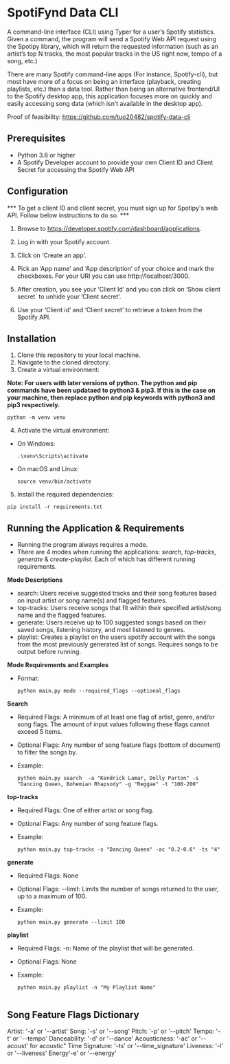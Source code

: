 # SpotiFynd Data CLI
A command-line interface (CLI) using Typer for a user’s Spotify statistics. Given a command, the program will send a Spotify Web API request using the Spotipy library, which will return the requested information (such as an artist’s top N tracks, the most popular tracks in the US right now, tempo of a song, etc.)

There are many Spotify command-line apps (For instance, Spotify-cli), but most have more of a focus on being an interface (playback, creating playlists, etc.) than a data tool. Rather than being an alternative frontend/UI to the Spotify desktop app, this application focuses more on quickly and easily accessing song data (which isn’t available in the desktop app).

Proof of feasibility: https://github.com/tuo20482/spotify-data-cli

## Prerequisites
- Python 3.8 or higher
- A Spotify Developer account to provide your own Client ID and Client Secret for accessing the Spotify Web API

## Configuration

*** To get a client ID and client secret, you must sign up for Spotipy's web API. Follow below instructions to do so. ***
1. Browse to https://developer.spotify.com/dashboard/applications.

2. Log in with your Spotify account.

3. Click on ‘Create an app’.

4. Pick an ‘App name’ and ‘App description’ of your choice and mark the checkboxes. For your URI you can use http://localhost/3000.

5. After creation, you see your ‘Client Id’ and you can click on ‘Show client secret` to unhide your ’Client secret’.

6. Use your ‘Client id’ and ‘Client secret’ to retrieve a token from the Spotify API.

## Installation
1. Clone this repository to your local machine.
2. Navigate to the cloned directory.
3. Create a virtual environment:

**Note: For users with later versions of python. The python and pip commands have been updataed to python3 & pip3.
If this is the case on your machine, then replace python and pip keywords with python3 and pip3 respectively.**
```
python -m venv venv
```
4. Activate the virtual environment:
- On Windows:
  ```
  .\venv\Scripts\activate
  ```
- On macOS and Linux:
  ```
  source venv/bin/activate
  ```
5. Install the required dependencies:
```
pip install -r requirements.txt
```

## Running the Application & Requirements
- Running the program always requires a mode.
- There are 4 modes when running the applications: _search_, _top-tracks_, _generate_ & _create-playlist_. Each of which has different running requirements.

**Mode Descriptions**
- search: Users receive suggested tracks and their song features based on input artist or song name(s) and flagged features.
- top-tracks: Users receive songs that fit within their specified artist/song name and the flagged features.
- generate: Users receive up to 100 suggested songs based on their saved songs, listening history, and most listened to genres.
- playlist: Creates a playlist on the users spotify account with the songs from the most previously generated list of songs. Requires songs to be output before running.

**Mode Requirements and Examples**

- Format:
  ```
  python main.py mode --required_flags --optional_flags
  ```

**Search**
- Required Flags: A minimum of at least one flag of artist, genre, and/or song flags. The amount of input values following these flags cannot exceed 5 items.
- Optional Flags: Any number of song feature flags (bottom of document) to filter the songs by.

- Example:
  ```
  python main.py search  -a "Kendrick Lamar, Dolly Parton" -s "Dancing Queen, Bohemian Rhapsody" -g "Reggae" -t "100-200"
  ```

**top-tracks**
- Required Flags: One of either artist or song flag.
- Optional Flags: Any number of song feature flags.

- Example:
  ```
  python main.py top-tracks -s "Dancing Queen" -ac "0.2-0.6" -ts "4"
  ```

**generate**
- Required Flags: None
- Optional Flags: --limit: Limits the number of songs returned to the user, up to a maximum of 100.

- Example:
  ```
  python main.py generate --limit 100
  ```
  
**playlist**
- Required Flags: -n: Name of the playlist that will be generated.
- Optional Flags: None

- Example:
  ```
  python main.py playlist -n "My Playlist Name" 


## Song Feature Flags Dictionary

Artist: '-a'  or '--artist'
Song: '-s'  or '--song'
Pitch: '-p'  or '--pitch'
Tempo: '-t'  or '--tempo'
Danceability: '-d'  or '--dance'
Acousticness: '-ac' or '--acoust' for acoustic"
Time Signature: '-ts' or '--time_signature'
Liveness: '-l'  or '--liveness'
Energy'-e'  or '--energy'
